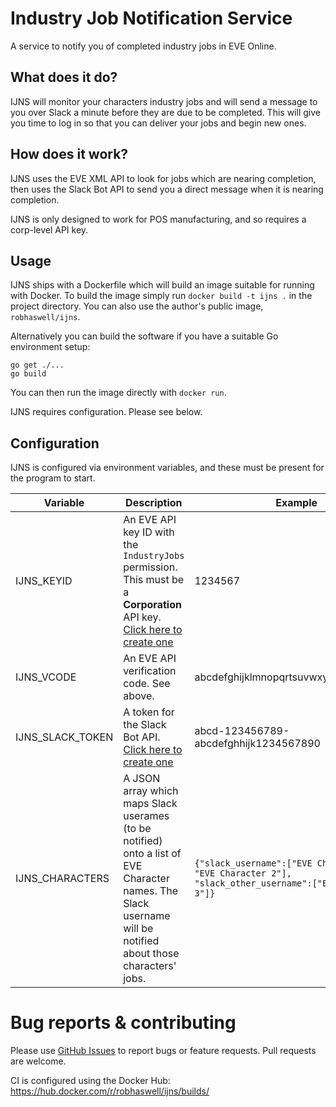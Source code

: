 # Industry Job Notification Service

A service to notify you of completed industry jobs in EVE Online.

## What does it do?

IJNS will monitor your characters industry jobs and will send a message to you over Slack a minute before they are due to be completed.
This will give you time to log in so that you can deliver your jobs and begin new ones.

## How does it work?

IJNS uses the EVE XML API to look for jobs which are nearing completion, then uses the Slack Bot API to send you a direct message when it is nearing completion.

IJNS is only designed to work for POS manufacturing, and so requires a corp-level API key.

## Usage

IJNS ships with a Dockerfile which will build an image suitable for running with Docker.
To build the image simply run `docker build -t ijns .` in the project directory.
You can also use the author's public image, `robhaswell/ijns`.

Alternatively you can build the software if you have a suitable Go environment setup:

```
go get ./...
go build
```

You can then run the image directly with `docker run`.

IJNS requires configuration.
Please see below.

## Configuration

IJNS is configured via environment variables, and these must be present for the program to start.

| Variable | Description | Example
| --- | --- | --- |
| IJNS_KEYID | An EVE API key ID with the `IndustryJobs` permission. This must be a **Corporation** API key. [Click here to create one](https://community.eveonline.com/support/api-key/CreatePredefined?accessMask=128) | 1234567 |
| IJNS_VCODE | An EVE API verification code. See above. | abcdefghijklmnopqrtsuvwxyz1234567890 |
| IJNS_SLACK_TOKEN | A token for the Slack Bot API. [Click here to create one](https://my.slack.com/services/new/bot) | abcd-123456789-abcdefghhijk1234567890 |
| IJNS_CHARACTERS | A JSON array which maps Slack userames (to be notified) onto a list of EVE Character names. The Slack username will be notified about those characters' jobs. | `{"slack_username":["EVE Character 1", "EVE Character 2"], "slack_other_username":["EVE Character 3"]}` |

# Bug reports & contributing

Please use [GitHub Issues](https://github.com/robhaswell/ijns/issues) to report bugs or feature requests.
Pull requests are welcome.

CI is configured using the Docker Hub: https://hub.docker.com/r/robhaswell/ijns/builds/
